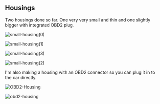 ## Housings

Two housings done so far. One very very small and thin and one slightly bigger with integrated OBD2 plug.

![small-housing(0)](https://user-images.githubusercontent.com/32169384/138956886-f83ddebf-1960-4e5f-990a-a6d5ac4cba14.jpg)

![small-housing(1)](https://user-images.githubusercontent.com/32169384/138956907-5b824772-4a7d-4e6e-83ae-9dbffd630f16.jpg)

![small-housing(3)](https://user-images.githubusercontent.com/32169384/138956928-8b44a92c-3336-4f66-8bfb-3b2ae9432360.jpg)

![small-housing(2)](https://user-images.githubusercontent.com/32169384/138956945-97b0403a-e5a8-471f-bc6c-01ba239a281d.jpg)

I'm also making a housing with an OBD2 connector so you can plug it in to the car directly.  

![OBD2-Housing](https://user-images.githubusercontent.com/32169384/140081608-a48d3b9e-b23d-41fb-9799-9375ab30df4c.png)

![obd2-housing](https://user-images.githubusercontent.com/32169384/140200924-7a984086-0ae9-484c-a3be-c7f4458d033f.png)
